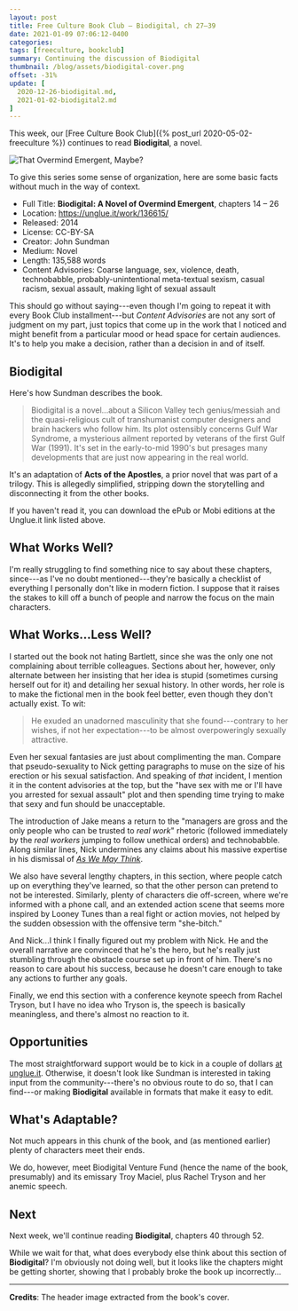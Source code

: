 ```yaml
---
layout: post
title: Free Culture Book Club — Biodigital, ch 27–39
date: 2021-01-09 07:06:12-0400
categories:
tags: [freeculture, bookclub]
summary: Continuing the discussion of Biodigital
thumbnail: /blog/assets/biodigital-cover.png
offset: -31%
update: [
  2020-12-26-biodigital.md,
  2021-01-02-biodigital2.md
]
---
```


This week, our [Free Culture Book Club]({% post_url 2020-05-02-freeculture %}) continues to read **Biodigital**, a novel.

![That Overmind Emergent, Maybe?](/blog/assets/biodigital-cover.png "That Overmind Emergent, Maybe?")

To give this series some sense of organization, here are some basic facts without much in the way of context.

 * Full Title:  **Biodigital:  A Novel of Overmind Emergent**, chapters 14 – 26
 * Location:  <https://unglue.it/work/136615/>
 * Released:  2014
 * License:  CC-BY-SA
 * Creator:  John Sundman
 * Medium:  Novel
 * Length:  135,588 words
 * Content Advisories:  Coarse language, sex, violence, death, technobabble, probably-unintentional meta-textual sexism, casual racism, sexual assault, making light of sexual assault

This should go without saying---even though I'm going to repeat it with every Book Club installment---but *Content Advisories* are not any sort of judgment on my part, just topics that come up in the work that I noticed and might benefit from a particular mood or head space for certain audiences.  It's to help you make a decision, rather than a decision in and of itself.

## Biodigital

Here's how Sundman describes the book.

 > Biodigital is a novel...about a Silicon Valley tech genius/messiah and the quasi-religious cult of transhumanist computer designers and brain hackers who follow him. Its plot ostensibly concerns Gulf War Syndrome, a mysterious ailment reported by veterans of the first Gulf War (1991).  It's set in the early-to-mid 1990's but presages many developments that are just now appearing in the real world.

It's an adaptation of **Acts of the Apostles**, a prior novel that was part of a trilogy.  This is allegedly simplified, stripping down the storytelling and disconnecting it from the other books.

If you haven't read it, you can download the ePub or Mobi editions at the Unglue.it link listed above.

## What Works Well?

I'm really struggling to find something nice to say about these chapters, since---as I've no doubt mentioned---they're basically a checklist of everything I personally don't like in modern fiction.  I suppose that it raises the stakes to kill off a bunch of people and narrow the focus on the main characters.

## What Works...Less Well?

I started out the book not hating Bartlett, since she was the only one not complaining about terrible colleagues.  Sections about her, however, only alternate between her insisting that her idea is stupid (sometimes cursing herself out for it) and detailing her sexual history.  In other words, her role is to make the fictional men in the book feel better, even though they don't actually exist.  To wit:

 > He exuded an unadorned masculinity that she found---contrary to her wishes, if not her expectation---to be almost overpoweringly sexually attractive.

Even her sexual fantasies are just about complimenting the man.  Compare that pseudo-sexuality to Nick getting paragraphs to muse on the size of his erection or his sexual satisfaction.  And speaking of *that* incident, I mention it in the content advisories at the top, but the "have sex with me or I'll have you arrested for sexual assault" plot and then spending time trying to make that sexy and fun should be unacceptable.

The introduction of Jake means a return to the "managers are gross and the only people who can be trusted to *real work*" rhetoric (followed immediately by the *real workers* jumping to follow unethical orders) and technobabble.  Along similar lines, Nick undermines any claims about his massive expertise in his dismissal of [*As We May Think*](https://en.wikipedia.org/wiki/As_We_May_Think).

We also have several lengthy chapters, in this section, where people catch up on everything they've learned, so that the other person can pretend to not be interested.  Similarly, plenty of characters die off-screen, where we're informed with a phone call, and an extended action scene that seems more inspired by Looney Tunes than a real fight or action movies, not helped by the sudden obsession with the offensive term "she-bitch."

And Nick...I think I finally figured out my problem with Nick.  He and the overall narrative are convinced that he's the hero, but he's really just stumbling through the obstacle course set up in front of him.  There's no reason to care about his success, because he doesn't care enough to take any actions to further any goals.

Finally, we end this section with a conference keynote speech from Rachel Tryson, but I have no idea who Tryson is, the speech is basically meaningless, and there's almost no reaction to it.

## Opportunities

The most straightforward support would be to kick in a couple of dollars [at unglue.it](https://unglue.it/work/136615/download/?offer_id=23).  Otherwise, it doesn't look like Sundman is interested in taking input from the community---there's no obvious route to do so, that I can find---or making **Biodigital** available in formats that make it easy to edit.

## What's Adaptable?

Not much appears in this chunk of the book, and (as mentioned earlier) plenty of characters meet their ends.

We do, however, meet Biodigital Venture Fund (hence the name of the book, presumably) and its emissary Troy Maciel, plus Rachel Tryson and her anemic speech.

## Next

Next week, we'll continue reading **Biodigital**, chapters 40 through 52.

While we wait for that, what does everybody else think about this section of **Biodigital**?  I'm obviously not doing well, but it looks like the chapters might be getting shorter, showing that I probably broke the book up incorrectly...

* * *

**Credits**:  The header image extracted from the book's cover.
